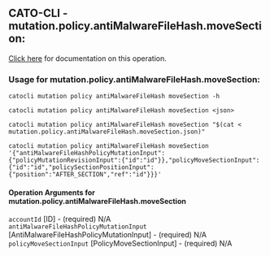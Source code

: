 
## CATO-CLI - mutation.policy.antiMalwareFileHash.moveSection:
[Click here](https://api.catonetworks.com/documentation/#mutation-mutation.policy.antiMalwareFileHash.moveSection) for documentation on this operation.

### Usage for mutation.policy.antiMalwareFileHash.moveSection:

`catocli mutation policy antiMalwareFileHash moveSection -h`

`catocli mutation policy antiMalwareFileHash moveSection <json>`

`catocli mutation policy antiMalwareFileHash moveSection "$(cat < mutation.policy.antiMalwareFileHash.moveSection.json)"`

`catocli mutation policy antiMalwareFileHash moveSection '{"antiMalwareFileHashPolicyMutationInput":{"policyMutationRevisionInput":{"id":"id"}},"policyMoveSectionInput":{"id":"id","policySectionPositionInput":{"position":"AFTER_SECTION","ref":"id"}}}'`


#### Operation Arguments for mutation.policy.antiMalwareFileHash.moveSection ####

`accountId` [ID] - (required) N/A    
`antiMalwareFileHashPolicyMutationInput` [AntiMalwareFileHashPolicyMutationInput] - (required) N/A    
`policyMoveSectionInput` [PolicyMoveSectionInput] - (required) N/A    
